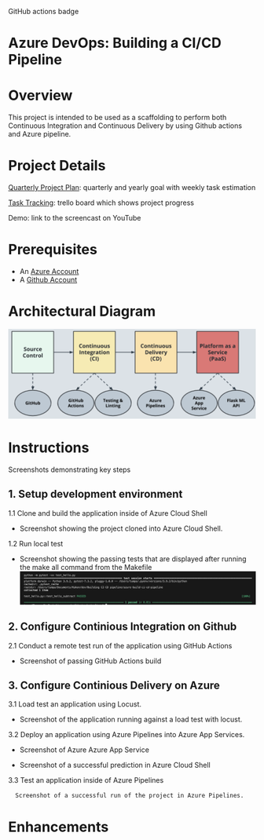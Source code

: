 GitHub actions badge
  
# Azure DevOps: Building a CI/CD Pipeline

# Overview
This project is intended to be used as a scaffolding to perform both Continuous Integration and Continuous Delivery by using Github actions and Azure pipeline.

# Project Details
[Quarterly Project Plan](./project%20info/Project%20Plan_%20Building%20CI-CD%20Pipeline.xlsx): quarterly and yearly goal with weekly task estimation

[Task Tracking](https://trello.com/b/RV1s9H7y/building-a-ci-cd-pipeline): trello board which shows project progress

Demo: link to the screencast on YouTube
  
# Prerequisites

- An [Azure Account](https://portal.azure.com) 
- A [Github Account](https://github.com)
  
# Architectural Diagram

![Project Architecture](./project%20info/Project%20architecture.png)
  
# Instructions
Screenshots demonstrating key steps
  
## 1. Setup development environment

1.1 Clone and build the application inside of Azure Cloud Shell
- Screenshot showing the project cloned into Azure Cloud Shell.

1.2 Run local test
- Screenshot showing the passing tests that are displayed after running the make all command from the Makefile
      ![Test Passed](./project%20info/make_all_pass_test.png)
  
## 2. Configure Continious Integration on Github

2.1 Conduct a remote test run of the application using GitHub Actions

- Screenshot of passing GitHub Actions build
  
  
## 3. Configure Continious Delivery on Azure

3.1 Load test an application using Locust.

- Screenshot of the application running against a load test with locust.
      
3.2 Deploy an application using Azure Pipelines into Azure App Services.

- Screenshot of Azure Azure App Service

- Screenshot of a successful prediction in Azure Cloud Shell
  
3.3 Test an application inside of Azure Pipelines

      Screenshot of a successful run of the project in Azure Pipelines.
  
# Enhancements
  


